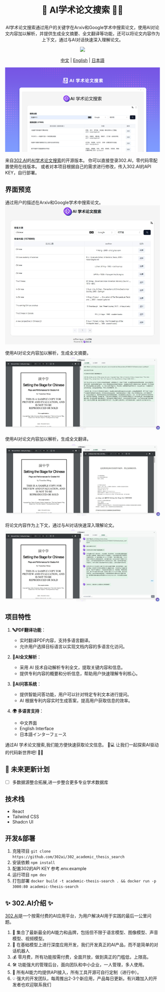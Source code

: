 # <p align="center"> 📃 AI学术论文搜索 🚀✨</p>

<p align="center">AI学术论文搜索通过用户的关键字在Arxiv和Google学术中搜索论文，使用AI对论文内容加以解析，并提供生成全文摘要、全文翻译等功能，还可以将论文内容作为上下文，通过与AI对话快速深入理解论文。</p>

<p align="center"><a href="https://302.ai/tools/word/" target="blank"><img src="https://file.302ai.cn/gpt/imgs/github/302_badge.png" /></a></p >

<p align="center"><a href="README zh.md">中文</a> | <a href="README.md">English</a> | <a href="README_ja.md">日本語</a></p>

![界面预览](docs/AI学术论文搜索.png)    

来自[302.AI](https://302.ai)的[AI学术论文搜索](https://302.ai/tools/academic/)的开源版本。
你可以直接登录302.AI，零代码零配置使用在线版本。
或者对本项目根据自己的需求进行修改，传入302.AI的API KEY，自行部署。

## 界面预览
通过用户的描述在Arxiv和Google学术中搜索论文。
![界面预览](docs/preview.jpg)    

使用AI对论文内容加以解析，生成全文摘要。
![界面预览](docs/preview2.jpg)     

使用AI对论文内容加以解析，生成全文翻译。
![界面预览](docs/preview3.jpg)     

将论文内容作为上下文，通过与AI对话快速深入理解论文。
![界面预览](docs/preview4.jpg)

## 项目特性

1. **🔤PDF翻译功能**：
   - 实时翻译PDF内容，支持多语言翻译。
   - 允许用户选择目标语言以实现文档内容的多语言化访问。

2. **🤖AI全文解析**：
   - 采用 AI 技术自动解析专利全文，提取关键内容和信息。
   - 提供专利内容的概要和分析信息，帮助用户快速理解专利核心。

3. **🧠AI问答系统**：
   - 提供智能问答功能，用户可以针对特定专利文本进行提问。
   - AI 根据专利内容实时生成答案，提高用户获取信息的效率。

4. **🌍 多语言支持**：
   - 中文界面
   - English Interface
   - 日本語インターフェース

通过AI 学术论文搜索,我们能方便快速获取论文信息。 🎉💻 让我们一起探索AI驱动的代码新世界吧! 🌟🚀
## 🚩 未来更新计划
- [ ] 多数据源整合拓展,进一步整合更多专业学术数据库
  
## 技术栈
- React
- Tailwind CSS
- Shadcn UI

## 开发&部署
1. 克隆项目 `git clone https://github.com/302ai/302_academic_thesis_search`
2. 安装依赖 `npm install`
3. 配置302的API KEY 参考.env.example
4. 运行项目 `npm dev`
5. 打包部署 `docker build -t academic-thesis-search . && docker run -p 3000:80 academic-thesis-search`


## ✨ 302.AI介绍 ✨
[302.AI](https://302.ai)是一个按需付费的AI应用平台，为用户解决AI用于实践的最后一公里问题。
1. 🧠 集合了最新最全的AI能力和品牌，包括但不限于语言模型、图像模型、声音模型、视频模型。
2. 🚀 在基础模型上进行深度应用开发，我们开发真正的AI产品，而不是简单的对话机器人
3. 💰 零月费，所有功能按需付费，全面开放，做到真正的门槛低，上限高。
4. 🛠 功能强大的管理后台，面向团队和中小企业，一人管理，多人使用。
5. 🔗 所有AI能力均提供API接入，所有工具开源可自行定制（进行中）。
6. 💡 强大的开发团队，每周推出2-3个新应用，产品每日更新。有兴趣加入的开发者也欢迎联系我们

